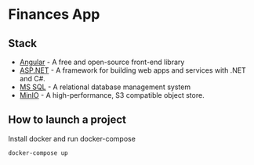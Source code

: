 # Finances App

## Stack
- [Angular](https://angular.io/Angular/) - A free and open-source front-end library
- [ASP.NET](https://learn.microsoft.com/en-us/aspnet/core) - A framework for building web apps and services with .NET and C#.
- [MS SQL](https://www.microsoft.com/en-US/sql-server/sql-server-downloads) - A relational database management system
- [MinIO](https://min.io) - A high-performance, S3 compatible object store.

## How to launch a project


Install docker and run docker-compose


```
docker-compose up
```
